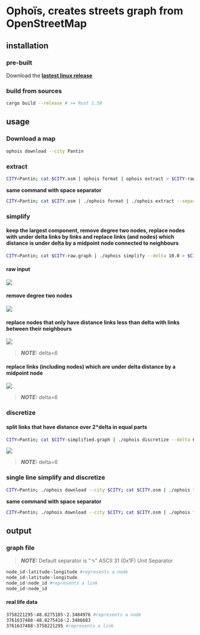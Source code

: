 # Ophoïs, creates streets graph from OpenStreetMap

## installation

### pre-built

Download the
[**lastest linux release**](https://github.com/ethicnology/ophois/releases)

### build from sources

```sh
cargo build --release # >= Rust 1.58
```

## usage

### Download a map

```sh
ophois download --city Pantin
```

### extract

```sh
CITY=Pantin; cat $CITY.osm | ophois format | ophois extract > $CITY-raw.graph
```

**same command with space separator**

```sh
CITY=Pantin; cat $CITY.osm | ./ophois format | ./ophois extract --separator ' ' > $CITY-raw.graph
```

### simplify

#### keep the largest component, remove degree two nodes, replace nodes with under delta links by links and replace links (and nodes) which distance is under delta by a midpoint node connected to neighbours

```sh
CITY=Pantin; cat $CITY-raw.graph | ./ophois simplify --delta 10.0 > $CITY-simplified.graph
```

#### raw input

![](https://github.com/ethicnology/osmtograph/blob/main/datasets/cailles.png)

#### remove degree two nodes

![](https://github.com/ethicnology/osmtograph/blob/main/datasets/test_remove_degree_two_nodes_after.png)

#### replace nodes that only have distance links less than delta with links between their neighbours

![](https://github.com/ethicnology/osmtograph/blob/main/datasets/test_remove_under_delta_nodes_after_delta=6.png)

> **_NOTE:_** delta=6

#### replace links (including nodes) which are under delta distance by a midpoint node

![](https://github.com/ethicnology/osmtograph/blob/main/datasets/test_remove_under_delta_links_after_delta=6.png)

> **_NOTE:_** delta=6

### discretize

#### split links that have distance over 2*delta in equal parts

```sh
CITY=Pantin; cat $CITY-simplified.graph | ./ophois discretize --delta 6.0 > $CITY-discretized.graph
```

![](https://github.com/ethicnology/osmtograph/blob/main/datasets/test_discretize_after_delta=6.png)

> **_NOTE:_** delta=6

### single line simplify and discretize

```sh
CITY=Pantin; ./ophois download --city $CITY; cat $CITY.osm | ./ophois format | ./ophois extract | ./ophois simplify --delta 10 | ./ophois discretize --delta 5 > $CITY.graph
```

**same command with space separator**

```sh
CITY=Pantin; ./ophois download --city $CITY; cat $CITY.osm | ./ophois format | ./ophois extract -s ' ' | ./ophois simplify -s ' ' -d 10 | ./ophois discretize -s ' ' -d 5 > $CITY.graph
```

## output

### graph file

> **_NOTE:_** Default separator is "**␟**" ASCII 31 (0x1F) Unit Separator

```sh
node_id␟latitude␟longitude #represents a node
node_id␟latitude␟longitude
node_id␟node_id #represents a link
node_id␟node_id
```

#### real life data

```sh
3758221295␟48.8275185␟2.3484976 #represents a node
3761637488␟48.8275416␟2.3486683
3761637488␟3758221295 #represents a link
```
